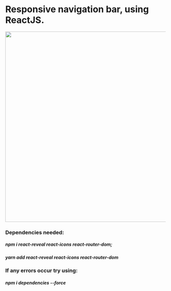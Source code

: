 # Responsive navigation bar, using ReactJS.

<img src="https://imgur.com/dGjdvPl.gif" width="1000" height="600" />

### Dependencies needed: 
##### **npm** i react-reveal react-icons react-router-dom; <br/>
##### **yarn** add react-reveal react-icons react-router-dom

### If any errors occur try using:

##### **npm** i *dependencies* --force 




